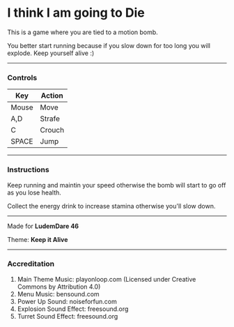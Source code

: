 # I think I am going to Die
This is a game where you are tied to a motion bomb.

You better start running because if you slow down for too long you will explode.
Keep yourself alive :)
___
### **Controls**
| Key   | Action |
| ------|--------|
| Mouse | Move   |
| A,D   | Strafe |
| C     | Crouch |
| SPACE | Jump   |
___
### **Instructions**
Keep running and maintin your speed otherwise the bomb will start to go off as you lose health.

Collect the energy drink to increase stamina otherwise you'll slow down.
___
Made for **LudemDare 46**

Theme: **Keep it Alive**
___
### Accreditation

1. Main Theme Music: playonloop.com (Licensed under Creative Commons by Attribution 4.0)
2. Menu Music: bensound.com
3. Power Up Sound: noiseforfun.com
4. Explosion Sound Effect: freesound.org
5. Turret Sound Effect: freesound.org
